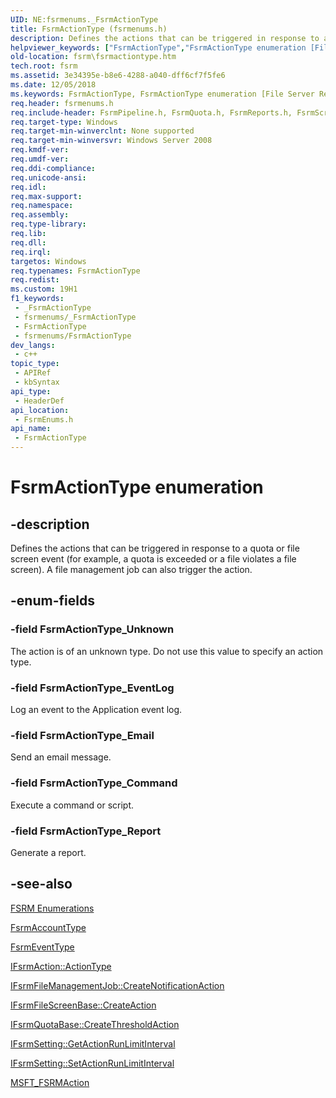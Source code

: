 ```yaml
---
UID: NE:fsrmenums._FsrmActionType
title: FsrmActionType (fsrmenums.h)
description: Defines the actions that can be triggered in response to a quota or file screen event (for example, a quota is exceeded or a file violates a file screen).
helpviewer_keywords: ["FsrmActionType","FsrmActionType enumeration [File Server Resource Manager]","FsrmActionType_Command","FsrmActionType_Email","FsrmActionType_EventLog","FsrmActionType_Report","FsrmActionType_Unknown","fs.fsrmactiontype","fsrm.fsrmactiontype","fsrmenums/FsrmActionType","fsrmenums/FsrmActionType_Command","fsrmenums/FsrmActionType_Email","fsrmenums/FsrmActionType_EventLog","fsrmenums/FsrmActionType_Report","fsrmenums/FsrmActionType_Unknown"]
old-location: fsrm\fsrmactiontype.htm
tech.root: fsrm
ms.assetid: 3e34395e-b8e6-4288-a040-dff6cf7f5fe6
ms.date: 12/05/2018
ms.keywords: FsrmActionType, FsrmActionType enumeration [File Server Resource Manager], FsrmActionType_Command, FsrmActionType_Email, FsrmActionType_EventLog, FsrmActionType_Report, FsrmActionType_Unknown, fs.fsrmactiontype, fsrm.fsrmactiontype, fsrmenums/FsrmActionType, fsrmenums/FsrmActionType_Command, fsrmenums/FsrmActionType_Email, fsrmenums/FsrmActionType_EventLog, fsrmenums/FsrmActionType_Report, fsrmenums/FsrmActionType_Unknown
req.header: fsrmenums.h
req.include-header: FsrmPipeline.h, FsrmQuota.h, FsrmReports.h, FsrmScreen.h
req.target-type: Windows
req.target-min-winverclnt: None supported
req.target-min-winversvr: Windows Server 2008
req.kmdf-ver: 
req.umdf-ver: 
req.ddi-compliance: 
req.unicode-ansi: 
req.idl: 
req.max-support: 
req.namespace: 
req.assembly: 
req.type-library: 
req.lib: 
req.dll: 
req.irql: 
targetos: Windows
req.typenames: FsrmActionType
req.redist: 
ms.custom: 19H1
f1_keywords:
 - _FsrmActionType
 - fsrmenums/_FsrmActionType
 - FsrmActionType
 - fsrmenums/FsrmActionType
dev_langs:
 - c++
topic_type:
 - APIRef
 - kbSyntax
api_type:
 - HeaderDef
api_location:
 - FsrmEnums.h
api_name:
 - FsrmActionType
---
```


# FsrmActionType enumeration


## -description

Defines the actions that can be triggered in response to a quota or file screen event (for example, a 
    quota is exceeded or a file violates a file screen). A file management job can also trigger the 
    action.

## -enum-fields

### -field FsrmActionType_Unknown

The action is of an unknown type. Do not use this value to specify an action type.

### -field FsrmActionType_EventLog

Log an event to the Application event log.

### -field FsrmActionType_Email

Send an email message.

### -field FsrmActionType_Command

Execute a command or script.

### -field FsrmActionType_Report

Generate a report.

## -see-also

<a href="https://docs.microsoft.com/previous-versions/windows/desktop/fsrm/fsrm-enumerations">FSRM Enumerations</a>



<a href="https://docs.microsoft.com/windows/desktop/api/fsrmenums/ne-fsrmenums-fsrmaccounttype">FsrmAccountType</a>



<a href="https://docs.microsoft.com/windows/desktop/api/fsrmenums/ne-fsrmenums-fsrmeventtype">FsrmEventType</a>



<a href="https://docs.microsoft.com/previous-versions/windows/desktop/api/fsrm/nf-fsrm-ifsrmaction-get_actiontype">IFsrmAction::ActionType</a>



<a href="https://docs.microsoft.com/previous-versions/windows/desktop/api/fsrmreports/nf-fsrmreports-ifsrmfilemanagementjob-createnotificationaction">IFsrmFileManagementJob::CreateNotificationAction</a>



<a href="https://docs.microsoft.com/previous-versions/windows/desktop/api/fsrmscreen/nf-fsrmscreen-ifsrmfilescreenbase-createaction">IFsrmFileScreenBase::CreateAction</a>



<a href="https://docs.microsoft.com/previous-versions/windows/desktop/api/fsrmquota/nf-fsrmquota-ifsrmquotabase-createthresholdaction">IFsrmQuotaBase::CreateThresholdAction</a>



<a href="https://docs.microsoft.com/previous-versions/windows/desktop/api/fsrm/nf-fsrm-ifsrmsetting-getactionrunlimitinterval">IFsrmSetting::GetActionRunLimitInterval</a>



<a href="https://docs.microsoft.com/previous-versions/windows/desktop/api/fsrm/nf-fsrm-ifsrmsetting-setactionrunlimitinterval">IFsrmSetting::SetActionRunLimitInterval</a>



<a href="https://docs.microsoft.com/previous-versions/windows/desktop/fsrm/msft-fsrmaction">MSFT_FSRMAction</a>

